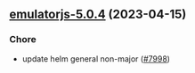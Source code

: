 

## [emulatorjs-5.0.4](https://github.com/truecharts/charts/compare/emulatorjs-5.0.3...emulatorjs-5.0.4) (2023-04-15)

### Chore

- update helm general non-major ([#7998](https://github.com/truecharts/charts/issues/7998))
  
  